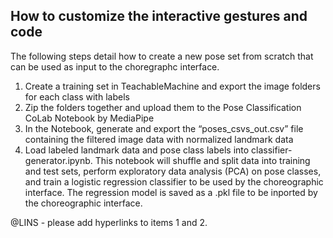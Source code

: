 ## How to customize the interactive gestures and code 

The following steps detail how to create a new pose set from scratch that can be used as input to the choregraphc interface.

1. Create a training set in TeachableMachine and export the image folders for each class with labels
2. Zip the folders together and upload them to the Pose Classification CoLab Notebook by MediaPipe
4. In the Notebook, generate and export the “poses_csvs_out.csv” file containing the filtered image data with normalized landmark data
5. Load labeled landmark data and pose class labels into classifier-generator.ipynb. This notebook will shuffle and split data into training and test sets, perform exploratory data analysis (PCA) on pose classes, and train a logistic regression classifier to be used by the choreographic interface. The regression model is saved as a .pkl file to be inported by the choreographic interface.


@LINS - please add hyperlinks to items 1 and 2.
